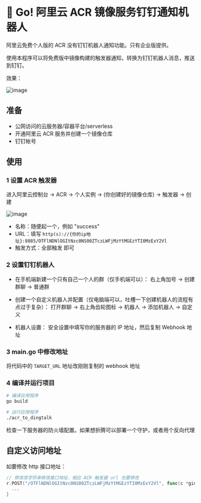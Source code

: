 # 🤖 Go! 阿里云 ACR 镜像服务钉钉通知机器人

阿里云免费个人版的 ACR 没有钉钉机器人通知功能。只有企业版提供。

使用本程序可以将免费版中镜像构建的触发器通知，转换为钉钉机器人消息，推送到钉钉。

效果：

![image](https://github.com/hansenz42/acr-dingtalk-bot/assets/11825586/f0e3893e-cb2f-4ec1-809b-59672ec09b82)

## 准备

- 公网访问的云服务器/容器平台/serverless
- 开通阿里云 ACR 服务并创建一个镜像仓库
- 钉钉帐号

## 使用

### 1 设置 ACR 触发器

进入阿里云控制台 -> ACR -> 个人实例 -> (你创建好的镜像仓库) -> 触发器 -> 创建

![image](https://github.com/hansenz42/acr-dingtalk-bot/assets/11825586/a8d1223c-59ca-49df-9094-5c7fb2374212)

- 名称：随便起一个，例如 "success"
- URL：填写 `http(s)://{你的ip地址}:8085/OTFlNDNlOGItNzc0NS00ZTczLWFjMzYtMGEzYTI0MzExY2Vl`
- 触发方式：全部触发 即可

### 2 设置钉钉机器人

- 在手机端新建一个只有自己一个人的群（仅手机端可以）：
  右上角加号 -> 创建群聊 -> 普通群

- 创建一个自定义机器人并配置（仅电脑端可以，吐槽一下创建机器人的流程有点过于复杂）：
  打开群聊 -> 右上角齿轮图标 -> 机器人 -> 添加机器人 -> 自定义

- 机器人设置：
  安全设置中填写你的服务器的 IP 地址，然后复制 Webhook 地址

### 3 main.go 中修改地址

将代码中的 `TARGET_URL` 地址改刚刚复制的 webhook 地址

### 4 编译并运行项目

```bash
# 编译应用程序
go build

# 运行应用程序
./acr_to_dingtalk
```

检查一下服务器的防火墙配置。如果想折腾可以部署一个守护，或者用个反向代理

## 自定义访问地址

如要修改 http 接口地址：

```go
// 修改改字符串修改接口地址，相应 ACR 触发器 url 也要修改
r.POST("/OTFlNDNlOGItNzc0NS00ZTczLWFjMzYtMGEzYTI0MzExY2Vl", func(c *gin.Context) {
  ...
}
```
